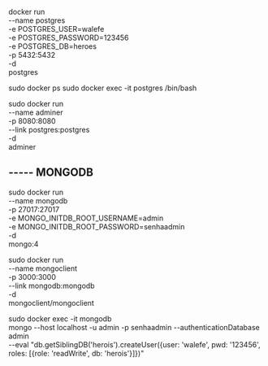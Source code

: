 docker run \
    --name postgres \
    -e POSTGRES_USER=walefe \
    -e POSTGRES_PASSWORD=123456 \
    -e POSTGRES_DB=heroes \
    -p 5432:5432 \
    -d \
    postgres

sudo docker ps
sudo docker exec -it postgres /bin/bash

sudo docker run \
    --name adminer \
    -p 8080:8080 \
    --link postgres:postgres \
    -d \
    adminer

## ----- MONGODB
sudo docker run \
    --name mongodb \
    -p 27017:27017 \
    -e MONGO_INITDB_ROOT_USERNAME=admin \
    -e MONGO_INITDB_ROOT_PASSWORD=senhaadmin \
    -d \
    mongo:4

sudo docker run \
    --name mongoclient \
    -p 3000:3000 \
    --link mongodb:mongodb \
    -d \
    mongoclient/mongoclient

sudo docker exec -it mongodb \
    mongo --host localhost -u admin -p senhaadmin --authenticationDatabase admin \
    --eval "db.getSiblingDB('herois').createUser({user: 'walefe', pwd: '123456', roles: [{role: 'readWrite', db: 'herois'}]})"